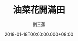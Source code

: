 ---
issue: 259
title: 油菜花開滿田
author: 劉玉蕉
language: 大埔
date: 2018-01-18T00:00:00.000+08:00
topic: 抒懷
difficulty: 3
wikidata: Q98096135
wikidata_link: https://www.wikidata.org/wiki/Q98096135
author_wikidata_link: https://www.wikidata.org/wiki/Q98096359
author_wikidata: Q98096359
---